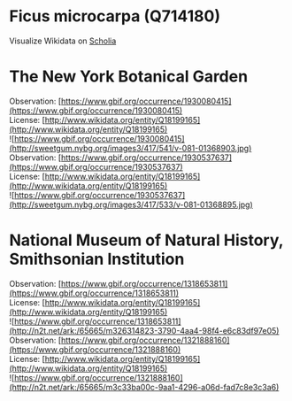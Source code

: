
Ficus microcarpa (Q714180)
==========================
  
Visualize Wikidata on [Scholia](https://scholia.toolforge.org/taxon/Q714180)
# The New York Botanical Garden
  
Observation: [https://www.gbif.org/occurrence/1930080415](https://www.gbif.org/occurrence/1930080415)  
License: [http://www.wikidata.org/entity/Q18199165](http://www.wikidata.org/entity/Q18199165)  
![https://www.gbif.org/occurrence/1930080415](http://sweetgum.nybg.org/images3/417/541/v-081-01368903.jpg)  
Observation: [https://www.gbif.org/occurrence/1930537637](https://www.gbif.org/occurrence/1930537637)  
License: [http://www.wikidata.org/entity/Q18199165](http://www.wikidata.org/entity/Q18199165)  
![https://www.gbif.org/occurrence/1930537637](http://sweetgum.nybg.org/images3/417/533/v-081-01368895.jpg)
# National Museum of Natural History, Smithsonian Institution
  
Observation: [https://www.gbif.org/occurrence/1318653811](https://www.gbif.org/occurrence/1318653811)  
License: [http://www.wikidata.org/entity/Q18199165](http://www.wikidata.org/entity/Q18199165)  
![https://www.gbif.org/occurrence/1318653811](http://n2t.net/ark:/65665/m326314823-3790-4aa4-98f4-e6c83df97e05)  
Observation: [https://www.gbif.org/occurrence/1321888160](https://www.gbif.org/occurrence/1321888160)  
License: [http://www.wikidata.org/entity/Q18199165](http://www.wikidata.org/entity/Q18199165)  
![https://www.gbif.org/occurrence/1321888160](http://n2t.net/ark:/65665/m3c33ba00c-9aa1-4296-a06d-fad7c8e3c3a6)